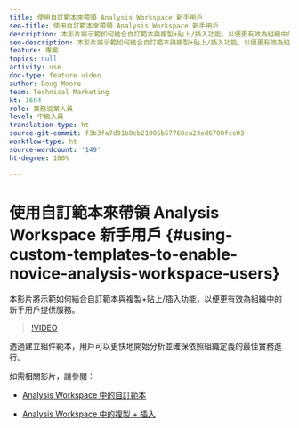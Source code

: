 ```yaml
---
title: 使用自訂範本來帶領 Analysis Workspace 新手用戶
seo-title: 使用自訂範本來帶領 Analysis Workspace 新手用戶
description: 本影片將示範如何結合自訂範本與複製+貼上/插入功能，以便更有效為組織中的新手用戶提供服務。
seo-description: 本影片將示範如何結合自訂範本與複製+貼上/插入功能，以便更有效為組織中的新手用戶提供服務。
feature: 專案
topics: null
activity: use
doc-type: feature video
author: Doug Moore
team: Technical Marketing
kt: 1694
role: 業務從業人員
level: 中級人員
translation-type: ht
source-git-commit: f3b3fa7d91b0cb21005b57768ca23ed6700fcc03
workflow-type: ht
source-wordcount: '149'
ht-degree: 100%

---
```



# 使用自訂範本來帶領 Analysis Workspace 新手用戶 {#using-custom-templates-to-enable-novice-analysis-workspace-users}

本影片將示範如何結合自訂範本與複製+貼上/插入功能，以便更有效為組織中的新手用戶提供服務。

>[!VIDEO](https://video.tv.adobe.com/v/23234/?quality=12)

透過建立組件範本，用戶可以更快地開始分析並確保依照組織定義的最佳實務進行。

如需相關影片，請參閱：

* [Analysis Workspace 中的自訂範本](https://helpx.adobe.com/analytics/kt/using/create-manage-custom-templates-analysis-workspace-feature-video-use.html)

* [Analysis Workspace 中的複製 + 插入](https://helpx.adobe.com/analytics/kt/using/copy-insert-analysis-workspace-feature-video-use.html)